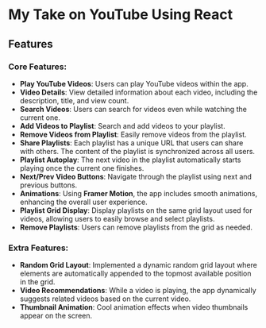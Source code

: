 # My Take on YouTube Using React

## Features

### Core Features:
- **Play YouTube Videos**: Users can play YouTube videos within the app.
- **Video Details**: View detailed information about each video, including the description, title, and view count.
- **Search Videos**: Users can search for videos even while watching the current one.
- **Add Videos to Playlist**: Search and add videos to your playlist.
- **Remove Videos from Playlist**: Easily remove videos from the playlist.
- **Share Playlists**: Each playlist has a unique URL that users can share with others. The content of the playlist is synchronized across all users.
- **Playlist Autoplay**: The next video in the playlist automatically starts playing once the current one finishes.
- **Next/Prev Video Buttons**: Navigate through the playlist using next and previous buttons.
- **Animations**: Using **Framer Motion**, the app includes smooth animations, enhancing the overall user experience.
- **Playlist Grid Display**: Display playlists on the same grid layout used for videos, allowing users to easily browse and select playlists.
- **Remove Playlists**: Users can remove playlists from the grid as needed.

### Extra Features:
- **Random Grid Layout**: Implemented a dynamic random grid layout where elements are automatically appended to the topmost available position in the grid.
- **Video Recommendations**: While a video is playing, the app dynamically suggests related videos based on the current video.
- **Thumbnail Animation**: Cool animation effects when video thumbnails appear on the screen.
